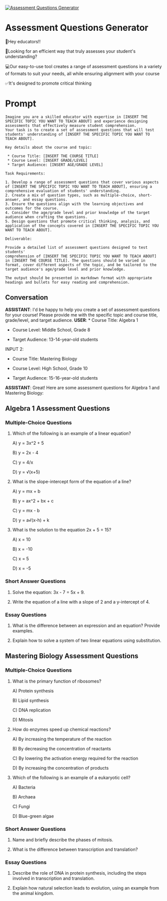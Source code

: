 
[![Assessment Questions Generator](https://flow-prompt-covers.s3.us-west-1.amazonaws.com/icon/vintage/vint_10.png)]()
# Assessment Questions Generator 
👋Hey educators!!

🥱Looking for an efficient way that truly assesses your student's understanding?



💻Our easy-to-use tool creates a range of assessment questions in a variety of formats to suit your needs, all while ensuring alignment with your course 

✅It's designed to promote critical thinking 

# Prompt

```
Imagine you are a skilled educator with expertise in [INSERT THE SPECIFIC TOPIC YOU WANT TO TEACH ABOUT] and experience designing assessments that effectively measure student comprehension.
Your task is to create a set of assessment questions that will test students' understanding of [INSERT THE SPECIFIC TOPIC YOU WANT TO TEACH ABOUT].

Key details about the course and topic:

 * Course Title: [INSERT THE COURSE TITLE]
 * Course Level: [INSERT GRADE/LEVEL]
 * Target Audience: [INSERT AGE/GRADE LEVEL]

Task Requirements:

1. Develop a range of assessment questions that cover various aspects of [INSERT THE SPECIFIC TOPIC YOU WANT TO TEACH ABOUT], ensuring a comprehensive evaluation of students' understanding.
2. Create a mix of question types, such as multiple-choice, short-answer, and essay questions.
3. Ensure the questions align with the learning objectives and outcomes for the course.
4. Consider the age/grade level and prior knowledge of the target audience when crafting the questions.
5. Design questions that promote critical thinking, analysis, and application of the concepts covered in [INSERT THE SPECIFIC TOPIC YOU WANT TO TEACH ABOUT].

Deliverable:

Provide a detailed list of assessment questions designed to test students'
comprehension of [INSERT THE SPECIFIC TOPIC YOU WANT TO TEACH ABOUT] in [INSERT THE COURSE TITLE]. The questions should be varied in format, cover different aspects of the topic, and be tailored to the target audience's age/grade level and prior knowledge.

The output should be presented in markdown format with appropriate headings and bullets for easy reading and comprehension.

```

## Conversation

**ASSISTANT**: I'd be happy to help you create a set of assessment questions for your course! Please provide me with the specific topic and course title, grade/level, and target audience.
**USER**: * Course Title: Algebra 1

* Course Level: Middle School, Grade 8

* Target Audience: 13-14-year-old students



INPUT 2:

* Course Title: Mastering Biology

* Course Level: High School, Grade 10

* Target Audience: 15-16-year-old students


**ASSISTANT**: Great! Here are some assessment questions for Algebra 1 and Mastering Biology:



## Algebra 1 Assessment Questions



### Multiple-Choice Questions

1. Which of the following is an example of a linear equation?

   A) y = 3x^2 + 5

   B) y = 2x - 4

   C) y = 4/x

   D) y = √(x+5)



2. What is the slope-intercept form of the equation of a line?

   A) y = mx + b

   B) y = ax^2 + bx + c

   C) y = mx - b

   D) y = a√(x-h) + k



3. What is the solution to the equation 2x + 5 = 15?

   A) x = 10

   B) x = -10

   C) x = 5

   D) x = -5



### Short Answer Questions

1. Solve the equation: 3x - 7 = 5x + 9.

2. Write the equation of a line with a slope of 2 and a y-intercept of 4.



### Essay Questions

1. What is the difference between an expression and an equation? Provide examples.

2. Explain how to solve a system of two linear equations using substitution.



## Mastering Biology Assessment Questions



### Multiple-Choice Questions

1. What is the primary function of ribosomes?

   A) Protein synthesis

   B) Lipid synthesis

   C) DNA replication

   D) Mitosis



2. How do enzymes speed up chemical reactions?

   A) By increasing the temperature of the reaction

   B) By decreasing the concentration of reactants

   C) By lowering the activation energy required for the reaction

   D) By increasing the concentration of products



3. Which of the following is an example of a eukaryotic cell?

   A) Bacteria

   B) Archaea

   C) Fungi

   D) Blue-green algae



### Short Answer Questions

1. Name and briefly describe the phases of mitosis.

2. What is the difference between transcription and translation?



### Essay Questions

1. Describe the role of DNA in protein synthesis, including the steps involved in transcription and translation.

2. Explain how natural selection leads to evolution, using an example from the animal kingdom.


